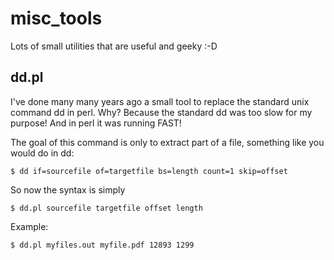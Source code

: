 # misc_tools
Lots of small utilities that are useful and geeky :-D

## dd.pl
I've done many many years ago a small tool to replace the standard unix command dd in perl.
Why? Because the standard dd was too slow for my purpose! And in perl it was running FAST!

The goal of this command is only to extract part of a file, something like you would do in dd:

```$ dd if=sourcefile of=targetfile bs=length count=1 skip=offset```

So now the syntax is simply

```$ dd.pl sourcefile targetfile offset length```

Example: 

```$ dd.pl myfiles.out myfile.pdf 12893 1299```

